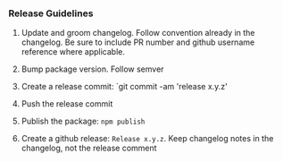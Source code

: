 ### Release Guidelines

1) Update and groom changelog.  Follow convention already in the changelog.
Be sure to include PR number and github username reference where applicable.

2) Bump package version.  Follow semver

3) Create a release commit: `git commit -am 'release x.y.z'

4) Push the release commit

5) Publish the package: `npm publish`

6) Create a github release: `Release x.y.z`.  Keep changelog notes in the changelog, not the release comment
